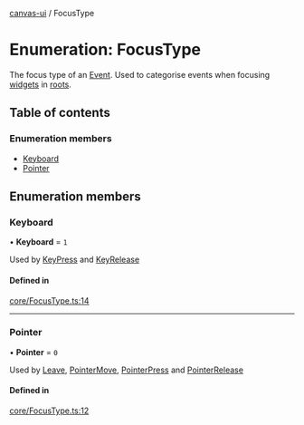 [canvas-ui](../README.md) / FocusType

# Enumeration: FocusType

The focus type of an [Event](../classes/event.md). Used to categorise events when focusing
[widgets](../classes/widget.md) in [roots](../classes/root.md).

## Table of contents

### Enumeration members

- [Keyboard](focustype.md#keyboard)
- [Pointer](focustype.md#pointer)

## Enumeration members

### Keyboard

• **Keyboard** = `1`

Used by [KeyPress](../classes/keypress.md) and [KeyRelease](../classes/keyrelease.md)

#### Defined in

[core/FocusType.ts:14](https://github.com/playkostudios/canvas-ui/blob/84bdd1a/src/core/FocusType.ts#L14)

___

### Pointer

• **Pointer** = `0`

Used by [Leave](../classes/leave.md), [PointerMove](../classes/pointermove.md), [PointerPress](../classes/pointerpress.md) and
[PointerRelease](../classes/pointerrelease.md)

#### Defined in

[core/FocusType.ts:12](https://github.com/playkostudios/canvas-ui/blob/84bdd1a/src/core/FocusType.ts#L12)
